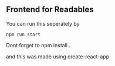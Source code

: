 ## Frontend for Readables

You can run this seperately by

```
npm run start
```

Dont forget to npm install..


and this was made using create-react-app
